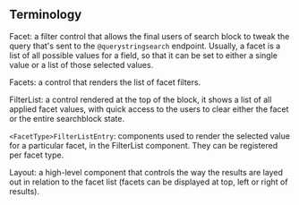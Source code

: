 ## Terminology

Facet: a filter control that allows the final users of search block to tweak
the query that's sent to the `@querystringsearch` endpoint. Usually, a facet is
a list of all possible values for a field, so that it can be set to either
a single value or a list of those selected values.

Facets: a control that renders the list of facet filters.

FilterList: a control rendered at the top of the block, it shows a list of all
applied facet values, with quick access to the users to clear either the facet
or the entire searchblock state.

`<FacetType>FilterListEntry`: components used to render the selected value for
a particular facet, in the FilterList component. They can be registered per
facet type.

Layout: a high-level component that controls the way the results are layed out
in relation to the facet list (facets can be displayed at top, left or right of
results).
